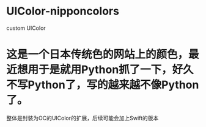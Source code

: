 # UIColor-nipponcolors
custom UIColor

# 这是一个日本传统色的网站上的颜色，最近想用于是就用Python抓了一下，好久不写Python了，写的越来越不像Python了。
 整体是封装为OC的UIColor的扩展，后续可能会加上Swift的版本
